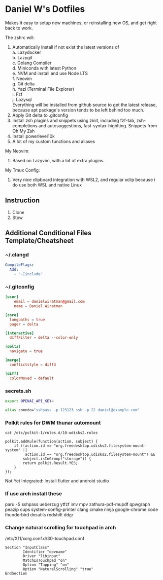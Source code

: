 # Daniel W's Dotfiles

Makes it easy to setup new machines, or reinstalling new OS, and get right back to work.

The zshrc will:
1. Automatically install if not exist the latest versions of  
  a. Lazydocker  
  b. Lazygit  
  c. Golang Compiler  
  d. Miniconda with latest Python  
  e. NVM and install and use Node LTS  
  f. Neovim  
  g. Git delta  
  h. Yazi (Terminal File Explorer)  
  i. Fzf  
  j. Lazysql  
  Everything will be installed from github source to get the latest release, because apt package's version tends to be left behind too much. 
2. Apply Git delta to .gitconfig
3. Install zsh plugins and snippets using zinit, including fzf-tab, zsh-completions and autosuggestions, fast-syntax-highlting. Snippets from Oh My Zsh
4. Install powerlevel10k
5. A lot of my custom functions and aliases

My Neovim:
1. Based on Lazyvim, with a lot of extra plugins

My Tmux Config:
1. Very nice clipboard integration with WSL2, and regular xclip because i do use both WSL and native Linux

## Instruction
1. Clone
2. Stow

## Additional Conditional Files Template/Cheatsheet

### ~/.clangd
```yaml
CompileFlags:
  Add:
    - "-Iinclude"
```

### ~/.gitconfig
```toml
[user]
	email = danielwiratman@gmail.com
	name = Daniel Wiratman

[core]
  longpaths = true
  pager = delta

[interactive]
  diffFilter = delta --color-only

[delta]
  navigate = true

[merge]
  conflictstyle = diff3

[diff]
  colorMoved = default
```

### secrets.sh
```bash 
export OPENAI_API_KEY=

alias conndo="sshpass -p 123123 ssh -p 22 daniel@example.com"
```


### Polkit rules for DWM thunar automount
`cat /etc/polkit-1/rules.d/10-udisks2.rules`
```
polkit.addRule(function(action, subject) {
    if ((action.id == "org.freedesktop.udisks2.filesystem-mount-system" ||
         action.id == "org.freedesktop.udisks2.filesystem-mount") &&
        subject.isInGroup("storage")) {
        return polkit.Result.YES;
    }
});
```

Not Yet Integrated: Install flutter and android studio

### If use arch install these
paru -S sshpass ueberzug ytfzf imv mpv zathura-pdf-mupdf qpwgraph peazip cups system-config-printer clang cmake ninja google-chrome code thunderbird dnsutils redshift ddgr

### Change natural scrolling for touchpad in arch
/etc/X11/xorg.conf.d/30-touchpad.conf
```
Section "InputClass"
        Identifier "devname"
        Driver "libinput"
        MatchIsTouchpad "on"
        Option "Tapping" "on"
        Option "NaturalScrolling" "true"
EndSection
```
